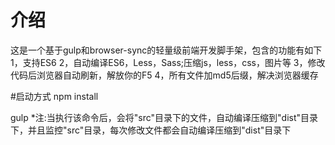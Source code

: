 # 介绍
这是一个基于gulp和browser-sync的轻量级前端开发脚手架，包含的功能有如下
1，支持ES6
2，自动编译ES6，Less，Sass;压缩js，less，css，图片等
3，修改代码后浏览器自动刷新，解放你的F5
4，所有文件加md5后缀，解决浏览器缓存


#启动方式
  npm install

  gulp
  *注:当执行该命令后，会将"src"目录下的文件，自动编译压缩到"dist"目录下，并且监控"src"目录，每次修改文件都会自动编译压缩到"dist"目录下

